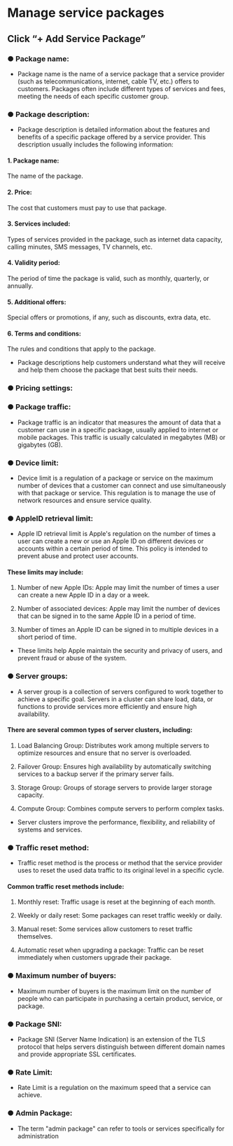 # Manage service packages

## Click “+ Add Service Package”

### ● Package name:
- Package name is the name of a service package that a service provider (such as telecommunications, internet, cable TV, etc.) offers to customers. Packages often include different types of services and fees, meeting the needs of each specific customer group.

### ● Package description:
- Package description is detailed information about the features and benefits of a specific package offered by a service provider. This description usually includes the following information:

#### 1. Package name:
The name of the package.

#### 2. Price:
The cost that customers must pay to use that package.

#### 3. Services included:
Types of services provided in the package, such as internet data capacity, calling minutes, SMS messages, TV channels, etc.

#### 4. Validity period:
The period of time the package is valid, such as monthly, quarterly, or annually.

#### 5. Additional offers:
Special offers or promotions, if any, such as discounts, extra data, etc.

#### 6. Terms and conditions:
The rules and conditions that apply to the package.

- Package descriptions help customers understand what they will receive and help them choose the package that best suits their needs.

### ● Pricing settings:

### ● Package traffic:
- Package traffic is an indicator that measures the amount of data that a customer can use in a specific package, usually applied to internet or mobile packages. This traffic is usually calculated in megabytes (MB) or gigabytes (GB).

### ● Device limit:
- Device limit is a regulation of a package or service on the maximum number of devices that a customer can connect and use simultaneously with that package or service. This regulation is to manage the use of network resources and ensure service quality.

### ● AppleID retrieval limit:
- Apple ID retrieval limit is Apple's regulation on the number of times a user can create a new or use an Apple ID on different devices or accounts within a certain period of time. This policy is intended to prevent abuse and protect user accounts.

#### These limits may include:

1. Number of new Apple IDs: Apple may limit the number of times a user can create a new Apple ID in a day or a week.

2. Number of associated devices: Apple may limit the number of devices that can be signed in to the same Apple ID in a period of time.

3. Number of times an Apple ID can be signed in to multiple devices in a short period of time.

- These limits help Apple maintain the security and privacy of users, and prevent fraud or abuse of the system.

### ● Server groups:
- A server group is a collection of servers configured to work together to achieve a specific goal. Servers in a cluster can share load, data, or functions to provide services more efficiently and ensure high availability.

#### There are several common types of server clusters, including:

1. Load Balancing Group: Distributes work among multiple servers to optimize resources and ensure that no server is overloaded.

2. Failover Group: Ensures high availability by automatically switching services to a backup server if the primary server fails.

3. Storage Group: Groups of storage servers to provide larger storage capacity.

4. Compute Group: Combines compute servers to perform complex tasks.

- Server clusters improve the performance, flexibility, and reliability of systems and services.

### ● Traffic reset method:
- Traffic reset method is the process or method that the service provider uses to reset the used data traffic to its original level in a specific cycle.

#### Common traffic reset methods include:
1. Monthly reset: Traffic usage is reset at the beginning of each month.

2. Weekly or daily reset: Some packages can reset traffic weekly or daily.

3. Manual reset: Some services allow customers to reset traffic themselves.

4. Automatic reset when upgrading a package: Traffic can be reset immediately when customers upgrade their package.

### ● Maximum number of buyers:
- Maximum number of buyers is the maximum limit on the number of people who can participate in purchasing a certain product, service, or package.

### ● Package SNI:
- Package SNI (Server Name Indication) is an extension of the TLS protocol that helps servers distinguish between different domain names and provide appropriate SSL certificates.

### ● Rate Limit:
- Rate Limit is a regulation on the maximum speed that a service can achieve.

### ● Admin Package:
- The term "admin package" can refer to tools or services specifically for administration
